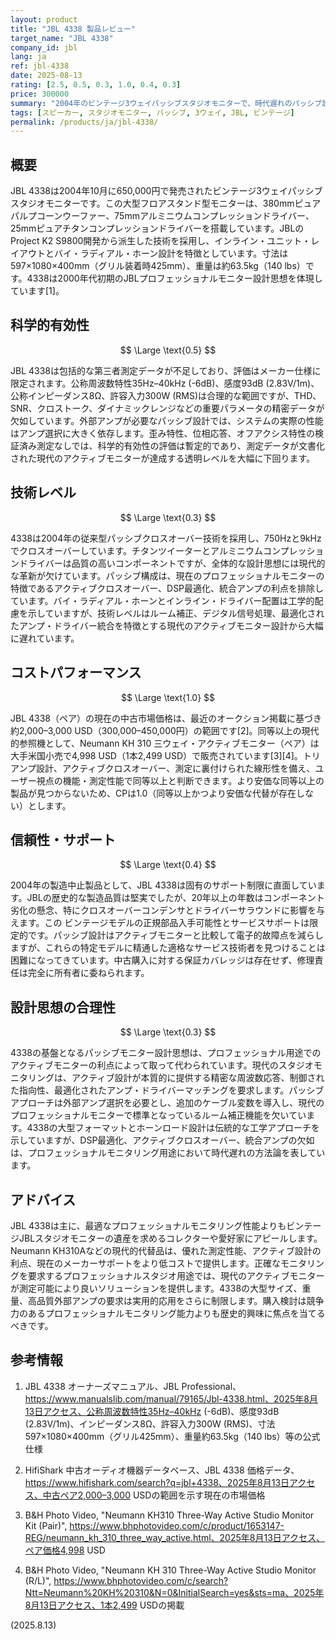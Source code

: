 ```yaml
---
layout: product
title: "JBL 4338 製品レビュー"
target_name: "JBL 4338"
company_id: jbl
lang: ja
ref: jbl-4338
date: 2025-08-13
rating: [2.5, 0.5, 0.3, 1.0, 0.4, 0.3]
price: 300000
summary: "2004年のビンテージ3ウェイパッシブスタジオモニターで、時代遅れのパッシブ設計思想と限定的な現代的意義"
tags: [スピーカー, スタジオモニター, パッシブ, 3ウェイ, JBL, ビンテージ]
permalink: /products/ja/jbl-4338/
---
```


## 概要

JBL 4338は2004年10月に650,000円で発売されたビンテージ3ウェイパッシブスタジオモニターです。この大型フロアスタンド型モニターは、380mmピュアパルプコーンウーファー、75mmアルミニウムコンプレッションドライバー、25mmピュアチタンコンプレッションドライバーを搭載しています。JBLのProject K2 S9800開発から派生した技術を採用し、インライン・ユニット・レイアウトとバイ・ラディアル・ホーン設計を特徴としています。寸法は597×1080×400mm（グリル装着時425mm）、重量は約63.5kg（140 lbs）です。4338は2000年代初期のJBLプロフェッショナルモニター設計思想を体現しています[1]。

## 科学的有効性

$$ \Large \text{0.5} $$

JBL 4338は包括的な第三者測定データが不足しており、評価はメーカー仕様に限定されます。公称周波数特性35Hz–40kHz (-6dB)、感度93dB (2.83V/1m)、公称インピーダンス8Ω、許容入力300W (RMS)は合理的な範囲ですが、THD、SNR、クロストーク、ダイナミックレンジなどの重要パラメータの精密データが欠如しています。外部アンプが必要なパッシブ設計では、システムの実際の性能はアンプ選択に大きく依存します。歪み特性、位相応答、オフアクシス特性の検証済み測定なしでは、科学的有効性の評価は暫定的であり、測定データが文書化された現代のアクティブモニターが達成する透明レベルを大幅に下回ります。

## 技術レベル

$$ \Large \text{0.3} $$

4338は2004年の従来型パッシブクロスオーバー技術を採用し、750Hzと9kHzでクロスオーバーしています。チタンツイーターとアルミニウムコンプレッションドライバーは品質の高いコンポーネントですが、全体的な設計思想には現代的な革新が欠けています。パッシブ構成は、現在のプロフェッショナルモニターの特徴であるアクティブクロスオーバー、DSP最適化、統合アンプの利点を排除しています。バイ・ラディアル・ホーンとインライン・ドライバー配置は工学的配慮を示していますが、技術レベルはルーム補正、デジタル信号処理、最適化されたアンプ・ドライバー統合を特徴とする現代のアクティブモニター設計から大幅に遅れています。

## コストパフォーマンス

$$ \Large \text{1.0} $$

JBL 4338（ペア）の現在の中古市場価格は、最近のオークション掲載に基づき約2,000–3,000 USD（300,000–450,000円）の範囲です[2]。同等以上の現代的参照機として、Neumann KH 310 三ウェイ・アクティブモニター（ペア）は大手米国小売で4,998 USD（1本2,499 USD）で販売されています[3][4]。トリアンプ設計、アクティブクロスオーバー、測定に裏付けられた線形性を備え、ユーザー視点の機能・測定性能で同等以上と判断できます。より安価な同等以上の製品が見つからないため、CPは1.0（同等以上かつより安価な代替が存在しない）とします。

## 信頼性・サポート

$$ \Large \text{0.4} $$

2004年の製造中止製品として、JBL 4338は固有のサポート制限に直面しています。JBLの歴史的な製造品質は堅実でしたが、20年以上の年数はコンポーネント劣化の懸念、特にクロスオーバーコンデンサとドライバーサラウンドに影響を与えます。この ビンテージモデルの正規部品入手可能性とサービスサポートは限定的です。パッシブ設計はアクティブモニターと比較して電子的故障点を減らしますが、これらの特定モデルに精通した適格なサービス技術者を見つけることは困難になってきています。中古購入に対する保証カバレッジは存在せず、修理責任は完全に所有者に委ねられます。

## 設計思想の合理性

$$ \Large \text{0.3} $$

4338の基盤となるパッシブモニター設計思想は、プロフェッショナル用途でのアクティブモニターの利点によって取って代わられています。現代のスタジオモニタリングは、アクティブ設計が本質的に提供する精密な周波数応答、制御された指向性、最適化されたアンプ・ドライバーマッチングを要求します。パッシブアプローチは外部アンプ選択を必要とし、追加のケーブル変数を導入し、現代のプロフェッショナルモニターで標準となっているルーム補正機能を欠いています。4338の大型フォーマットとホーンロード設計は伝統的な工学アプローチを示していますが、DSP最適化、アクティブクロスオーバー、統合アンプの欠如は、プロフェッショナルモニタリング用途において時代遅れの方法論を表しています。

## アドバイス

JBL 4338は主に、最適なプロフェッショナルモニタリング性能よりもビンテージJBLスタジオモニターの遺産を求めるコレクターや愛好家にアピールします。Neumann KH310Aなどの現代的代替品は、優れた測定性能、アクティブ設計の利点、現在のメーカーサポートをより低コストで提供します。正確なモニタリングを要求するプロフェッショナルスタジオ用途では、現代のアクティブモニターが測定可能により良いソリューションを提供します。4338の大型サイズ、重量、高品質外部アンプの要求は実用的応用をさらに制限します。購入検討は競争力のあるプロフェッショナルモニタリング能力よりも歴史的興味に焦点を当てるべきです。

## 参考情報

1. JBL 4338 オーナーズマニュアル、JBL Professional、https://www.manualslib.com/manual/79165/Jbl-4338.html、2025年8月13日アクセス、公称周波数特性35Hz–40kHz (-6dB)、感度93dB (2.83V/1m)、インピーダンス8Ω、許容入力300W (RMS)、寸法597×1080×400mm（グリル425mm）、重量約63.5kg（140 lbs）等の公式仕様

2. HifiShark 中古オーディオ機器データベース、JBL 4338 価格データ、https://www.hifishark.com/search?q=jbl+4338、2025年8月13日アクセス、中古ペア2,000–3,000 USDの範囲を示す現在の市場価格

3. B&H Photo Video, "Neumann KH310 Three-Way Active Studio Monitor Kit (Pair)", https://www.bhphotovideo.com/c/product/1653147-REG/neumann_kh_310_three_way_active.html、2025年8月13日アクセス、ペア価格4,998 USD

4. B&H Photo Video, "Neumann KH 310 Three-Way Active Studio Monitor (R/L)", https://www.bhphotovideo.com/c/search?Ntt=Neumann%20KH%20310&N=0&InitialSearch=yes&sts=ma、2025年8月13日アクセス、1本2,499 USDの掲載

(2025.8.13)